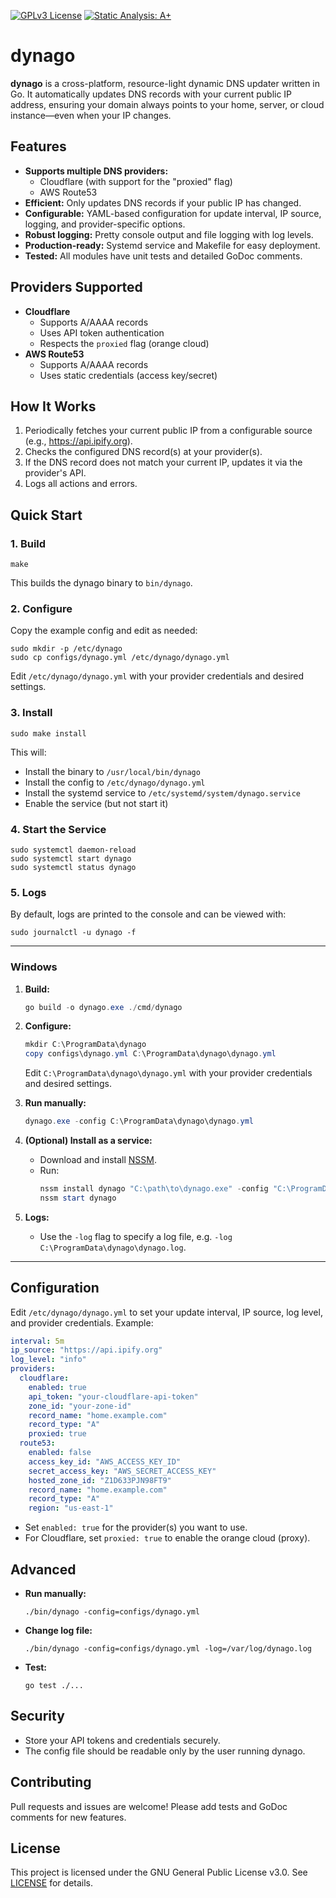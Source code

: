 [![GPLv3 License](https://img.shields.io/badge/License-GPLv3-blue.svg)](https://www.gnu.org/licenses/gpl-3.0)
[![Static Analysis: A+](https://img.shields.io/badge/Static%20Analysis-A%2B-brightgreen)](https://goreportcard.com/report/github.com/aaronlmathis/dynago)

# dynago

**dynago** is a cross-platform, resource-light dynamic DNS updater written in Go. It automatically updates DNS records with your current public IP address, ensuring your domain always points to your home, server, or cloud instance—even when your IP changes.

## Features

- **Supports multiple DNS providers:**
  - Cloudflare (with support for the "proxied" flag)
  - AWS Route53
- **Efficient:** Only updates DNS records if your public IP has changed.
- **Configurable:** YAML-based configuration for update interval, IP source, logging, and provider-specific options.
- **Robust logging:** Pretty console output and file logging with log levels.
- **Production-ready:** Systemd service and Makefile for easy deployment.
- **Tested:** All modules have unit tests and detailed GoDoc comments.

## Providers Supported

- **Cloudflare**
  - Supports A/AAAA records
  - Uses API token authentication
  - Respects the `proxied` flag (orange cloud)
- **AWS Route53**
  - Supports A/AAAA records
  - Uses static credentials (access key/secret)

## How It Works

1. Periodically fetches your current public IP from a configurable source (e.g., https://api.ipify.org).
2. Checks the configured DNS record(s) at your provider(s).
3. If the DNS record does not match your current IP, updates it via the provider's API.
4. Logs all actions and errors.

## Quick Start

### 1. Build

```
make
```

This builds the dynago binary to `bin/dynago`.

### 2. Configure

Copy the example config and edit as needed:

```
sudo mkdir -p /etc/dynago
sudo cp configs/dynago.yml /etc/dynago/dynago.yml
```

Edit `/etc/dynago/dynago.yml` with your provider credentials and desired settings.

### 3. Install

```
sudo make install
```

This will:
- Install the binary to `/usr/local/bin/dynago`
- Install the config to `/etc/dynago/dynago.yml`
- Install the systemd service to `/etc/systemd/system/dynago.service`
- Enable the service (but not start it)

### 4. Start the Service

```
sudo systemctl daemon-reload
sudo systemctl start dynago
sudo systemctl status dynago
```

### 5. Logs

By default, logs are printed to the console and can be viewed with:

```
sudo journalctl -u dynago -f
```

---

### Windows

1. **Build:**
   ```powershell
   go build -o dynago.exe ./cmd/dynago
   ```

2. **Configure:**
   ```powershell
   mkdir C:\ProgramData\dynago
   copy configs\dynago.yml C:\ProgramData\dynago\dynago.yml
   ```
   Edit `C:\ProgramData\dynago\dynago.yml` with your provider credentials and desired settings.

3. **Run manually:**
   ```powershell
   dynago.exe -config C:\ProgramData\dynago\dynago.yml
   ```

4. **(Optional) Install as a service:**
   - Download and install [NSSM](https://nssm.cc/).
   - Run:
     ```powershell
     nssm install dynago "C:\path\to\dynago.exe" -config "C:\ProgramData\dynago\dynago.yml"
     nssm start dynago
     ```

5. **Logs:**
   - Use the `-log` flag to specify a log file, e.g. `-log C:\ProgramData\dynago\dynago.log`.

---

## Configuration

Edit `/etc/dynago/dynago.yml` to set your update interval, IP source, log level, and provider credentials. Example:

```yaml
interval: 5m
ip_source: "https://api.ipify.org"
log_level: "info"
providers:
  cloudflare:
    enabled: true
    api_token: "your-cloudflare-api-token"
    zone_id: "your-zone-id"
    record_name: "home.example.com"
    record_type: "A"
    proxied: true
  route53:
    enabled: false
    access_key_id: "AWS_ACCESS_KEY_ID"
    secret_access_key: "AWS_SECRET_ACCESS_KEY"
    hosted_zone_id: "Z1D633PJN98FT9"
    record_name: "home.example.com"
    record_type: "A"
    region: "us-east-1"
```

- Set `enabled: true` for the provider(s) you want to use.
- For Cloudflare, set `proxied: true` to enable the orange cloud (proxy).

## Advanced

- **Run manually:**
  ```
  ./bin/dynago -config=configs/dynago.yml
  ```
- **Change log file:**
  ```
  ./bin/dynago -config=configs/dynago.yml -log=/var/log/dynago.log
  ```
- **Test:**
  ```
  go test ./...
  ```

## Security
- Store your API tokens and credentials securely.
- The config file should be readable only by the user running dynago.

## Contributing
Pull requests and issues are welcome! Please add tests and GoDoc comments for new features.

## License

This project is licensed under the GNU General Public License v3.0. See [LICENSE](LICENSE) for details.
